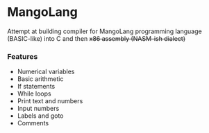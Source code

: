 # MangoLang
Attempt at building compiler for MangoLang programming language (BASIC-like) into C and then ~~x86 assembly (NASM-ish dialect)~~
### Features
* Numerical variables
* Basic arithmetic
* If statements
* While loops
* Print text and numbers
* Input numbers
* Labels and goto
* Comments
